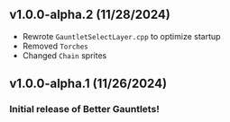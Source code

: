 ## <cy>v1.0.0-alpha.2</c> <cy>(11/28/2024)</c>
- Rewrote `GauntletSelectLayer.cpp` to optimize startup
- Removed `Torches`
- Changed `Chain` sprites

## <cg>v1.0.0-alpha.1</c> <cy>(11/26/2024)</c>
### Initial release of <cs>**Better Gauntlets**</c>!